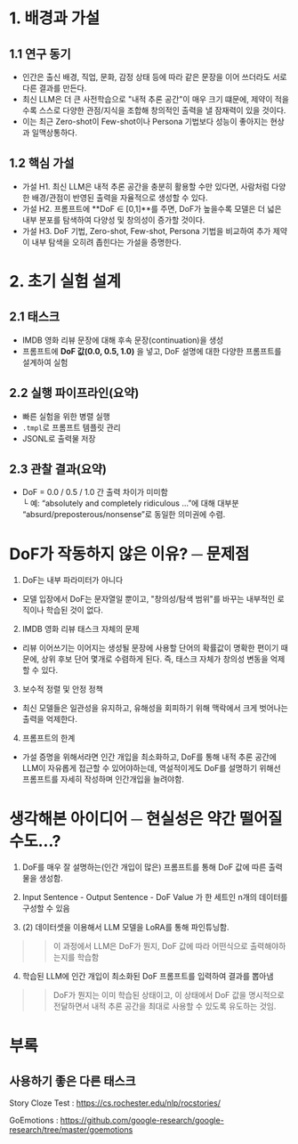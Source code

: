 # 1. 배경과 가설
## 1.1 연구 동기
- 인간은 출신 배경, 직업, 문화, 감정 상태 등에 따라 같은 문장을 이어 쓰더라도 서로 다른 결과를 만든다.
- 최신 LLM은 더 큰 사전학습으로 "내적 추론 공간"이 매우 크기 떄문에, 제약이 적을수록 스스로 다양한 관점/지식을 조합해 창의적인 출력을 낼 잠재력이 있을 것이다.
- 이는 최근 Zero-shot이 Few-shot이나 Persona 기법보다 성능이 좋아지는 현상과 일맥상통하다.

## 1.2 핵심 가설
- 가설 H1. 최신 LLM은 내적 추론 공간을 충분히 활용할 수만 있다면, 사람처럼 다양한 배경/관점이 반영된 출력을 자율적으로 생성할 수 있다.
- 가설 H2. 프롬프트에 **DoF ∈ [0,1]**를 주면, DoF가 높을수록 모델은 더 넓은 내부 분포를 탐색하여 다양성 및 창의성이 증가할 것이다.
- 가설 H3. DoF 기법, Zero-shot, Few-shot, Persona 기법을 비교하여 추가 제약이 내부 탐색을 오히려 좁힌다는 가설을 증명한다.

# 2. 초기 실험 설계
## 2.1 태스크
- IMDB 영화 리뷰 문장에 대해 후속 문장(continuation)을 생성
- 프롬프트에 **DoF 값(0.0, 0.5, 1.0)** 을 넣고, DoF 설명에 대한 다양한 프롬프트를 설계하여 실험

## 2.2 실행 파이프라인(요약)
- 빠른 실험을 위한 병렬 실행
- ```.tmpl```로 프롬프트 템플릿 관리
- JSONL로 출력물 저장

## 2.3 관찰 결과(요약)
- DoF = 0.0 / 0.5 / 1.0 간 출력 차이가 미미함 <br/>
└ 예: “absolutely and completely ridiculous …”에 대해 대부분 “absurd/preposterous/nonsense”로 동일한 의미권에 수렴.

# DoF가 작동하지 않은 이유? ─ 문제점
1. DoF는 내부 파라미터가 아니다
- 모델 입장에서 DoF는 문자열일 뿐이고, "창의성/탐색 범위"를 바꾸는 내부적인 로직이나 학습된 것이 없다.

2. IMDB 영화 리뷰 태스크 자체의 문제
- 리뷰 이어쓰기는 이어지는 생성될 문장에 사용할 단어의 확률값이 명확한 편이기 때문에, 상위 후보 단어 몇개로 수렴하게 된다. 즉, 태스크 자체가 창의성 변동을 억제할 수 있다.

3. 보수적 정렬 및 안정 정책
- 최신 모델들은 일관성을 유지하고, 유해성을 회피하기 위해 맥락에서 크게 벗어나는 출력을 억제한다.

4. 프롬프트의 한계
- 가설 증명을 위해서라면 인간 개입을 최소화하고, DoF를 통해 내적 추론 공간에 LLM이 자유롭게 접근할 수 있어야하는데, 역설적이게도 DoF를 설명하기 위해선 프롬프트를 자세히 작성하며 인간개입을 늘려야함.

# 생각해본 아이디어 ─ 현실성은 약간 떨어질수도...?
1. DoF를 매우 잘 설명하는(인간 개입이 많은) 프롬프트를 통해 DoF 값에 따른 출력물을 생성함.

2. Input Sentence - Output Sentence - DoF Value 가 한 세트인 n개의 데이터를 구성할 수 있음

3. (2) 데이터셋을 이용해서 LLM 모델을 LoRA를 통해 파인튜닝함.
>> 이 과정에서 LLM은 DoF가 뭔지, DoF 값에 따라 어떤식으로 출력해야하는지를 학습함

4. 학습된 LLM에 인간 개입이 최소화된 DoF 프롬프트를 입력하여 결과를 뽑아냄
>> DoF가 뭔지는 이미 학습된 상태이고, 이 상태에서 DoF 값을 명시적으로 전달하면서 내적 추론 공간을 최대로 사용할 수 있도록 유도하는 것임.


# 부록
## 사용하기 좋은 다른 태스크
Story Cloze Test : https://cs.rochester.edu/nlp/rocstories/

GoEmotions : https://github.com/google-research/google-research/tree/master/goemotions
